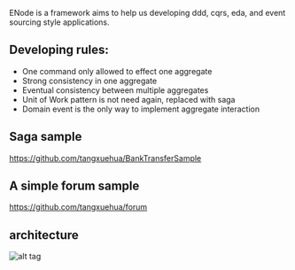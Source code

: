 ENode is a framework aims to help us developing ddd, cqrs, eda, and event sourcing style applications.

Developing rules:
--------------
- One command only allowed to effect one aggregate
- Strong consistency in one aggregate
- Eventual consistency between multiple aggregates
- Unit of Work pattern is not need again, replaced with saga
- Domain event is the only way to implement aggregate interaction

Saga sample
--------------
https://github.com/tangxuehua/BankTransferSample

A simple forum sample
--------------
https://github.com/tangxuehua/forum

architecture
--------------
![alt tag](https://raw.githubusercontent.com/tangxuehua/enode/master/doc/enode%20arch.png)